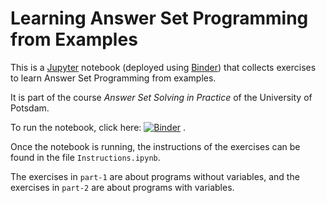 # Learning Answer Set Programming from Examples

This is a [Jupyter](https://jupyter.org/) notebook 
(deployed using [Binder](https://mybinder.readthedocs.io/en/latest/introduction.html#what-is-a-binder))
that collects exercises to learn Answer Set Programming from examples.

It is part of the course _Answer Set Solving in Practice_ of the University of Potsdam.

To run the notebook, click here: [![Binder](https://mybinder.org/badge_logo.svg)](https://mybinder.org/v2/gh/potassco-asp-course/notebooks.git/master)
.

Once the notebook is running, 
the instructions of the exercises can be found in the file ``Instructions.ipynb``.

The exercises in ``part-1`` are about programs without variables, and
the exercises in ``part-2`` are about programs with variables.

